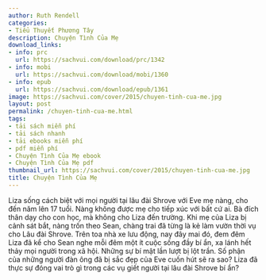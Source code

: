 ```yaml
---
author: Ruth Rendell
categories:
- Tiểu Thuyết Phương Tây
description: Chuyện Tình Của Mẹ
download_links:
- info: prc
  url: https://sachvui.com/download/prc/1342
- info: mobi
  url: https://sachvui.com/download/mobi/1360
- info: epub
  url: https://sachvui.com/download/epub/1361
image: https://sachvui.com/cover/2015/chuyen-tinh-cua-me.jpg
layout: post
permalink: /chuyen-tinh-cua-me.html
tags:
- tải sách miễn phí
- tải sách nhanh
- tải ebooks miễn phí
- pdf miễn phí
- Chuyện Tình Của Mẹ ebook
- Chuyện Tình Của Mẹ pdf
thumbnail_url: https://sachvui.com/cover/2015/chuyen-tinh-cua-me.jpg
title: Chuyện Tình Của Mẹ
---
```


 <div class="item-desc text-justify"> Liza sống cách biệt với mọi người tại lâu đài Shrove với Eve mẹ nàng, cho đến năm lên 17 tuổi. Nàng không được mẹ cho tiếp xúc với bất cứ ai. Bà đích thân dạy cho con học, mà không cho Liza đến trường. Khi mẹ của Liza bị cảnh sát bắt, nàng trốn theo Sean, chàng trai đã từng là kẻ làm vườn thời vụ cho Lâu đài Shrove. Trên toa nhà xe lưu động, nay đây mai đó, đem đêm Liza đã kể cho Sean nghe mỗi đêm một ít cuộc sống đầy bí ẩn, xa lánh hết thảy mọi người trong xã hội. Những sự bí mật lần lượt bị lột trần. Số phận của những người đàn ông đã bị sắc đẹp của Eve cuốn hút sẽ ra sao? Liza đã thực sự đóng vai trò gì trong các vụ giết người tại lâu đài Shrove bí ẩn? </div>
